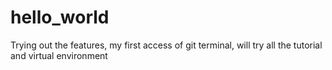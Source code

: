# hello_world
Trying out the features, my first access of git terminal, will try all the tutorial and virtual environment
